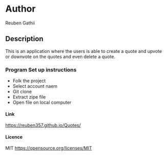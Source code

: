 # Author 
Reuben Gathii

## Description
This is an application where the users is able to create a quote and upvote or downvote on the quotes and even delete a quote.

### Program Set up instructions
* Folk the project
* Select account naem
* Git clone
* Extract zipe file
* Open file on local computer

#### Link
https://reuben357.github.io/Quotes/

#### Licence
MIT
https://opensource.org/licenses/MIT
